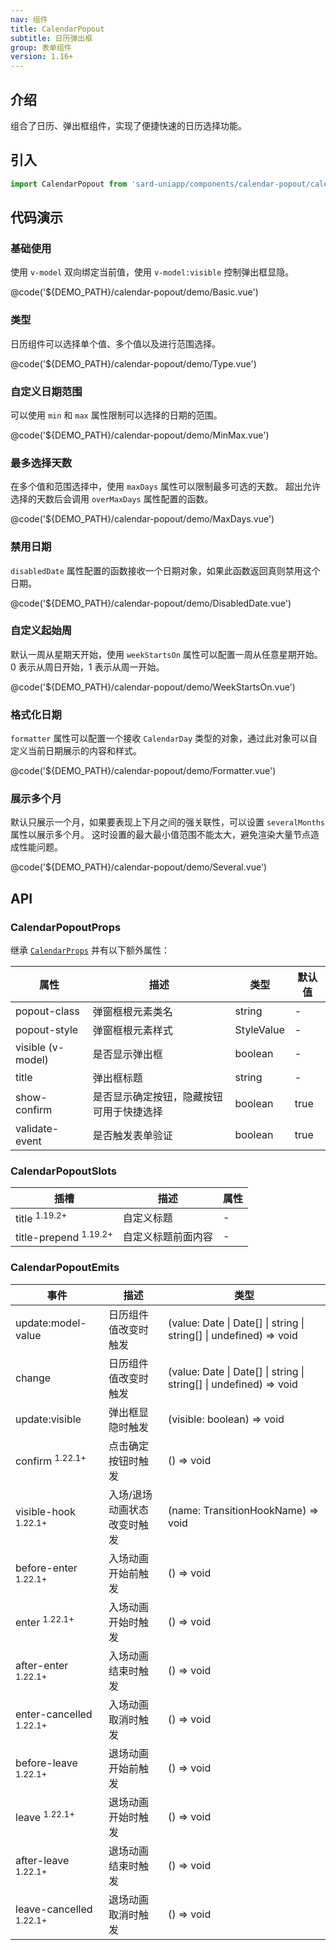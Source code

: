 ```yaml
---
nav: 组件
title: CalendarPopout
subtitle: 日历弹出框
group: 表单组件
version: 1.16+
---
```


## 介绍

组合了日历、弹出框组件，实现了便捷快速的日历选择功能。

## 引入

```ts
import CalendarPopout from 'sard-uniapp/components/calendar-popout/calendar-popout.vue'
```

## 代码演示

### 基础使用

使用 `v-model` 双向绑定当前值，使用 `v-model:visible` 控制弹出框显隐。

@code('${DEMO_PATH}/calendar-popout/demo/Basic.vue')

### 类型

日历组件可以选择单个值、多个值以及进行范围选择。

@code('${DEMO_PATH}/calendar-popout/demo/Type.vue')

### 自定义日期范围

可以使用 `min` 和 `max` 属性限制可以选择的日期的范围。

@code('${DEMO_PATH}/calendar-popout/demo/MinMax.vue')

### 最多选择天数

在多个值和范围选择中，使用 `maxDays` 属性可以限制最多可选的天数。
超出允许选择的天数后会调用 `overMaxDays` 属性配置的函数。

@code('${DEMO_PATH}/calendar-popout/demo/MaxDays.vue')

### 禁用日期

`disabledDate` 属性配置的函数接收一个日期对象，如果此函数返回真则禁用这个日期。

@code('${DEMO_PATH}/calendar-popout/demo/DisabledDate.vue')

### 自定义起始周

默认一周从星期天开始，使用 `weekStartsOn` 属性可以配置一周从任意星期开始。
0 表示从周日开始，1 表示从周一开始。

@code('${DEMO_PATH}/calendar-popout/demo/WeekStartsOn.vue')

### 格式化日期

`formatter` 属性可以配置一个接收 `CalendarDay` 类型的对象，通过此对象可以自定义当前日期展示的内容和样式。

@code('${DEMO_PATH}/calendar-popout/demo/Formatter.vue')

### 展示多个月

默认只展示一个月，如果要表现上下月之间的强关联性，可以设置 `severalMonths` 属性以展示多个月。
这时设置的最大最小值范围不能太大，避免渲染大量节点造成性能问题。

@code('${DEMO_PATH}/calendar-popout/demo/Several.vue')

## API

### CalendarPopoutProps

继承 [`CalendarProps`](./calendar#CalendarProps) 并有以下额外属性：

| 属性              | 描述                                     | 类型       | 默认值 |
| ----------------- | ---------------------------------------- | ---------- | ------ |
| popout-class      | 弹窗框根元素类名                         | string     | -      |
| popout-style      | 弹窗框根元素样式                         | StyleValue | -      |
| visible (v-model) | 是否显示弹出框                           | boolean    | -      |
| title             | 弹出框标题                               | string     | -      |
| show-confirm      | 是否显示确定按钮，隐藏按钮可用于快捷选择 | boolean    | true   |
| validate-event    | 是否触发表单验证                         | boolean    | true   |

### CalendarPopoutSlots

| 插槽                             | 描述               | 属性 |
| -------------------------------- | ------------------ | ---- |
| title <sup>1.19.2+</sup>         | 自定义标题         | -    |
| title-prepend <sup>1.19.2+</sup> | 自定义标题前面内容 | -    |

### CalendarPopoutEmits

| 事件                               | 描述                        | 类型                                                               |
| ---------------------------------- | --------------------------- | ------------------------------------------------------------------ |
| update:model-value                 | 日历组件值改变时触发        | (value: Date \| Date[] \| string \| string[] \| undefined) => void |
| change                             | 日历组件值改变时触发        | (value: Date \| Date[] \| string \| string[] \| undefined) => void |
| update:visible                     | 弹出框显隐时触发            | (visible: boolean) => void                                         |
| confirm <sup>1.22.1+</sup>         | 点击确定按钮时触发          | () => void                                                         |
| visible-hook <sup>1.22.1+</sup>    | 入场/退场动画状态改变时触发 | (name: TransitionHookName) => void                                 |
| before-enter <sup>1.22.1+</sup>    | 入场动画开始前触发          | () => void                                                         |
| enter <sup>1.22.1+</sup>           | 入场动画开始时触发          | () => void                                                         |
| after-enter <sup>1.22.1+</sup>     | 入场动画结束时触发          | () => void                                                         |
| enter-cancelled <sup>1.22.1+</sup> | 入场动画取消时触发          | () => void                                                         |
| before-leave <sup>1.22.1+</sup>    | 退场动画开始前触发          | () => void                                                         |
| leave <sup>1.22.1+</sup>           | 退场动画开始时触发          | () => void                                                         |
| after-leave <sup>1.22.1+</sup>     | 退场动画结束时触发          | () => void                                                         |
| leave-cancelled <sup>1.22.1+</sup> | 退场动画取消时触发          | () => void                                                         |
